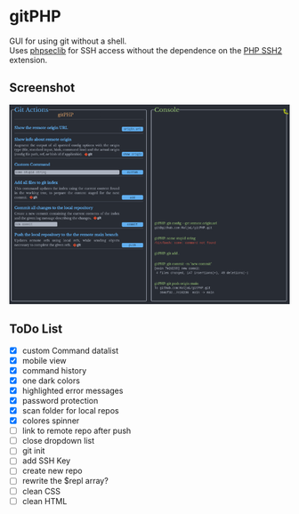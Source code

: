 # gitPHP

GUI for using git without a shell.  
Uses [phpseclib](https://phpseclib.com) for SSH access without the dependence on the [PHP SSH2](https://www.php.net/manual/en/book.ssh2.php) extension.


## Screenshot

![screenshot.png](screenshot.png) 

## ToDo List
- [x] custom Command datalist
- [x] mobile view
- [x] command history
- [x] one dark colors
- [x] highlighted error messages
- [x] password protection
- [x] scan folder for local repos
- [x] colores spinner
- [ ] link to remote repo after push
- [ ] close dropdown list
- [ ] git init
- [ ] add SSH Key
- [ ] create new repo
- [ ] rewrite the $repl array?
- [ ] clean CSS
- [ ] clean HTML
